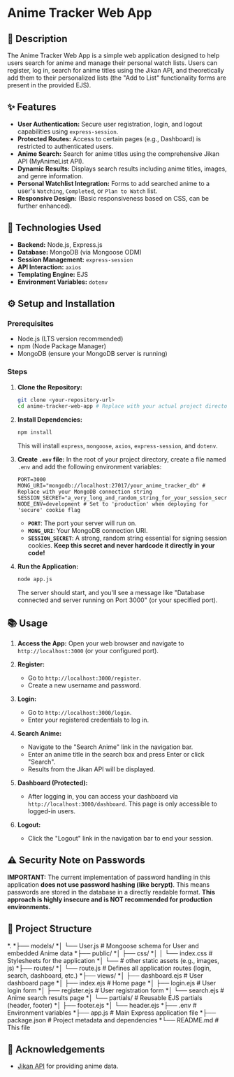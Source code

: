 # Anime Tracker Web App

## 📝 Description
The Anime Tracker Web App is a simple web application designed to help users search for anime and manage their personal watch lists. Users can register, log in, search for anime titles using the Jikan API, and theoretically add them to their personalized lists (the "Add to List" functionality forms are present in the provided EJS).

## ✨ Features
* **User Authentication:** Secure user registration, login, and logout capabilities using `express-session`.
* **Protected Routes:** Access to certain pages (e.g., Dashboard) is restricted to authenticated users.
* **Anime Search:** Search for anime titles using the comprehensive Jikan API (MyAnimeList API).
* **Dynamic Results:** Displays search results including anime titles, images, and genre information.
* **Personal Watchlist Integration:** Forms to add searched anime to a user's `Watching`, `Completed`, or `Plan to Watch` list.
* **Responsive Design:** (Basic responsiveness based on CSS, can be further enhanced).

## 🚀 Technologies Used
* **Backend:** Node.js, Express.js
* **Database:** MongoDB (via Mongoose ODM)
* **Session Management:** `express-session`
* **API Interaction:** `axios`
* **Templating Engine:** EJS
* **Environment Variables:** `dotenv`

## ⚙️ Setup and Installation

### Prerequisites
* Node.js (LTS version recommended)
* npm (Node Package Manager)
* MongoDB (ensure your MongoDB server is running)

### Steps

1.  **Clone the Repository:**
    ```bash
    git clone <your-repository-url>
    cd anime-tracker-web-app # Replace with your actual project directory name
    ```

2.  **Install Dependencies:**
    ```bash
    npm install
    ```
    This will install `express`, `mongoose`, `axios`, `express-session`, and `dotenv`.

3.  **Create `.env` file:**
    In the root of your project directory, create a file named `.env` and add the following environment variables:

    ```env
    PORT=3000
    MONG_URI="mongodb://localhost:27017/your_anime_tracker_db" # Replace with your MongoDB connection string
    SESSION_SECRET="a_very_long_and_random_string_for_your_session_secret"
    NODE_ENV=development # Set to 'production' when deploying for 'secure' cookie flag
    ```
    * **`PORT`**: The port your server will run on.
    * **`MONG_URI`**: Your MongoDB connection URI.
    * **`SESSION_SECRET`**: A strong, random string essential for signing session cookies. **Keep this secret and never hardcode it directly in your code!**

4.  **Run the Application:**
    ```bash
    node app.js
    ```
    The server should start, and you'll see a message like "Database connected and server running on Port 3000" (or your specified port).

## 📚 Usage

1.  **Access the App:** Open your web browser and navigate to `http://localhost:3000` (or your configured port).

2.  **Register:**
    * Go to `http://localhost:3000/register`.
    * Create a new username and password.

3.  **Login:**
    * Go to `http://localhost:3000/login`.
    * Enter your registered credentials to log in.

4.  **Search Anime:**
    * Navigate to the "Search Anime" link in the navigation bar.
    * Enter an anime title in the search box and press Enter or click "Search".
    * Results from the Jikan API will be displayed.

5.  **Dashboard (Protected):**
    * After logging in, you can access your dashboard via `http://localhost:3000/dashboard`. This page is only accessible to logged-in users.

6.  **Logout:**
    * Click the "Logout" link in the navigation bar to end your session.

## ⚠️ Security Note on Passwords

**IMPORTANT:** The current implementation of password handling in this application **does not use password hashing (like bcrypt)**. This means passwords are stored in the database in a directly readable format. **This approach is highly insecure and is NOT recommended for production environments.**

## 📂 Project Structure

*.
*├── models/
*│   └── User.js          # Mongoose schema for User and embedded Anime data
*├── public/
*│   ├── css/
*│   │   └── index.css    # Stylesheets for the application
*│   └── # other static assets (e.g., images, js)
*├── routes/
*│   └── route.js         # Defines all application routes (login, search, dashboard, etc.)
*├── views/
*│   ├── dashboard.ejs    # User dashboard page
*│   ├── index.ejs        # Home page
*│   ├── login.ejs        # User login form
*│   ├── register.ejs     # User registration form
*│   └── search.ejs       # Anime search results page
*│   └── partials/        # Reusable EJS partials (header, footer)
*│       ├── footer.ejs
*│       └── header.ejs
*├── .env                 # Environment variables
*├── app.js               # Main Express application file
*├── package.json         # Project metadata and dependencies
*└── README.md            # This file

## 🙏 Acknowledgements
* [Jikan API](https://jikan.moe/) for providing anime data.
